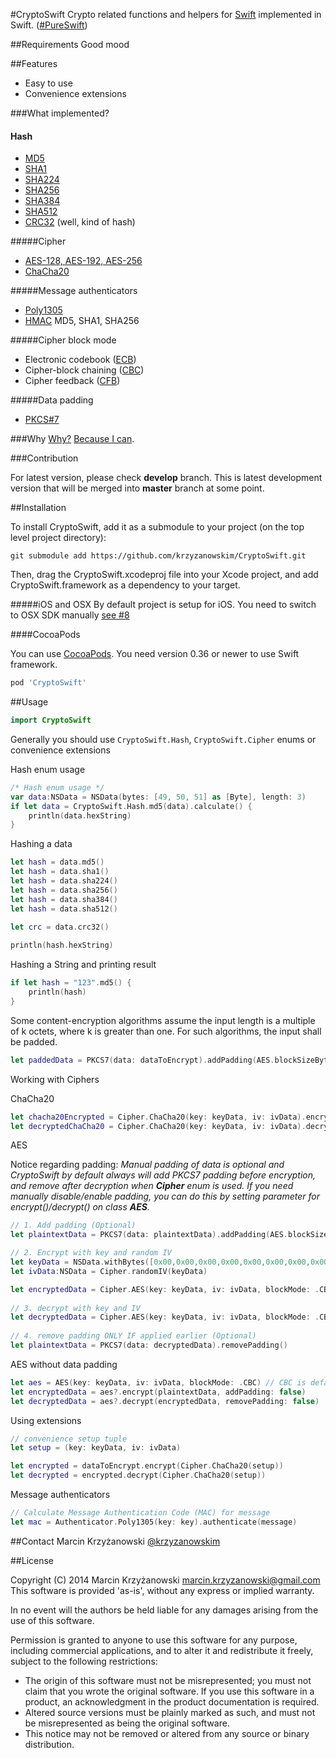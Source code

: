 #CryptoSwift
Crypto related functions and helpers for [Swift](https://developer.apple.com/swift/) implemented in Swift. ([#PureSwift](https://twitter.com/hashtag/pureswift))

##Requirements
Good mood

##Features

- Easy to use
- Convenience extensions

###What implemented?

#### Hash
- [MD5](http://tools.ietf.org/html/rfc1321)
- [SHA1](http://tools.ietf.org/html/rfc3174)
- [SHA224](http://tools.ietf.org/html/rfc6234)
- [SHA256](http://tools.ietf.org/html/rfc6234)
- [SHA384](http://tools.ietf.org/html/rfc6234)
- [SHA512](http://tools.ietf.org/html/rfc6234)
- [CRC32](http://en.wikipedia.org/wiki/Cyclic_redundancy_check) (well, kind of hash)

#####Cipher
- [AES-128, AES-192, AES-256](http://csrc.nist.gov/publications/fips/fips197/fips-197.pdf)
- [ChaCha20](http://cr.yp.to/chacha/chacha-20080128.pdf)

#####Message authenticators
- [Poly1305](http://cr.yp.to/mac/poly1305-20050329.pdf)
- [HMAC](https://www.ietf.org/rfc/rfc2104.txt) MD5, SHA1, SHA256

#####Cipher block mode
- Electronic codebook ([ECB](http://en.wikipedia.org/wiki/Block_cipher_mode_of_operation#Electronic_codebook_.28ECB.29))
- Cipher-block chaining ([CBC](http://en.wikipedia.org/wiki/Block_cipher_mode_of_operation#Cipher-block_chaining_.28CBC.29))
- Cipher feedback ([CFB](http://en.wikipedia.org/wiki/Block_cipher_mode_of_operation#Cipher_feedback_.28CFB.29))

#####Data padding
- [PKCS#7](http://tools.ietf.org/html/rfc5652#section-6.3)

###Why
[Why?](https://github.com/krzyzanowskim/CryptoSwift/issues/5) [Because I can](https://github.com/krzyzanowskim/CryptoSwift/issues/5#issuecomment-53379391).

###Contribution

For latest version, please check **develop** branch. This is latest development version that will be merged into **master** branch at some point.

##Installation

To install CryptoSwift, add it as a submodule to your project (on the top level project directory):

	git submodule add https://github.com/krzyzanowskim/CryptoSwift.git

Then, drag the CryptoSwift.xcodeproj file into your Xcode project, and add CryptoSwift.framework as a dependency to your target.

#####iOS and OSX
By default project is setup for iOS. You need to switch to OSX SDK manually [see #8](https://github.com/krzyzanowskim/CryptoSwift/issues/8)

####CocoaPods

You can use [CocoaPods](http://cocoapods.org/?q=cryptoSwift). You need version 0.36 or newer to use Swift framework.

```ruby
pod 'CryptoSwift'
```

##Usage

```swift
import CryptoSwift
```

Generally you should use `CryptoSwift.Hash`, `CryptoSwift.Cipher` enums or convenience extensions

Hash enum usage
```swift
/* Hash enum usage */
var data:NSData = NSData(bytes: [49, 50, 51] as [Byte], length: 3)
if let data = CryptoSwift.Hash.md5(data).calculate() {
    println(data.hexString)
}
```
    
Hashing a data

```swift
let hash = data.md5()
let hash = data.sha1()
let hash = data.sha224()
let hash = data.sha256()
let hash = data.sha384()
let hash = data.sha512()
	
let crc = data.crc32()

println(hash.hexString)
```
	
Hashing a String and printing result

```swift
if let hash = "123".md5() {
    println(hash)
}
```    
    
Some content-encryption algorithms assume the input length is a multiple of k octets, where k is greater than one. For such algorithms, the input shall be padded.

```swift
let paddedData = PKCS7(data: dataToEncrypt).addPadding(AES.blockSizeBytes())
```

Working with Ciphers

ChaCha20

```swift
let chacha20Encrypted = Cipher.ChaCha20(key: keyData, iv: ivData).encrypt(dataToEncrypt)
let decryptedChaCha20 = Cipher.ChaCha20(key: keyData, iv: ivData).decrypt(encryptedData)
```

AES

Notice regarding padding: *Manual padding of data is optional and CryptoSwift by default always will add PKCS7 padding before encryption, and remove after decryption when __Cipher__ enum is used. If you need manually disable/enable padding, you can do this by setting parameter for encrypt()/decrypt() on class __AES__.*

```swift
// 1. Add padding (Optional)
let plaintextData = PKCS7(data: plaintextData).addPadding(AES.blockSizeBytes())

// 2. Encrypt with key and random IV
let keyData = NSData.withBytes([0x00,0x00,0x00,0x00,0x00,0x00,0x00,0x00,0x00,0x00,0x00,0x00,0x00,0x00,0x00,0x00])
let ivData:NSData = Cipher.randomIV(keyData)

let encryptedData = Cipher.AES(key: keyData, iv: ivData, blockMode: .CBC).encrypt(plaintextData)
	
// 3. decrypt with key and IV
let decryptedData = Cipher.AES(key: keyData, iv: ivData, blockMode: .CBC).decrypt(encryptedData)
	
// 4. remove padding ONLY IF applied earlier (Optional)
let plaintextData = PKCS7(data: decryptedData).removePadding()	
```
	
AES without data padding

```swift
let aes = AES(key: keyData, iv: ivData, blockMode: .CBC) // CBC is default
let encryptedData = aes?.encrypt(plaintextData, addPadding: false)
let decryptedData = aes?.decrypt(encryptedData, removePadding: false)
```

Using extensions
	
```swift
// convenience setup tuple
let setup = (key: keyData, iv: ivData)

let encrypted = dataToEncrypt.encrypt(Cipher.ChaCha20(setup))
let decrypted = encrypted.decrypt(Cipher.ChaCha20(setup))
```
	
Message authenticators

```swift
// Calculate Message Authentication Code (MAC) for message
let mac = Authenticator.Poly1305(key: key).authenticate(message)
```

##Contact
Marcin Krzyżanowski [@krzyzanowskim](http://twitter.com/krzyzanowskim)

##License

Copyright (C) 2014 Marcin Krzyżanowski <marcin.krzyzanowski@gmail.com>
This software is provided 'as-is', without any express or implied warranty. 

In no event will the authors be held liable for any damages arising from the use of this software. 

Permission is granted to anyone to use this software for any purpose, including commercial applications, and to alter it and redistribute it freely, subject to the following restrictions:

- The origin of this software must not be misrepresented; you must not claim that you wrote the original software. If you use this software in a product, an acknowledgment in the product documentation is required.
- Altered source versions must be plainly marked as such, and must not be misrepresented as being the original software.
- This notice may not be removed or altered from any source or binary distribution.
